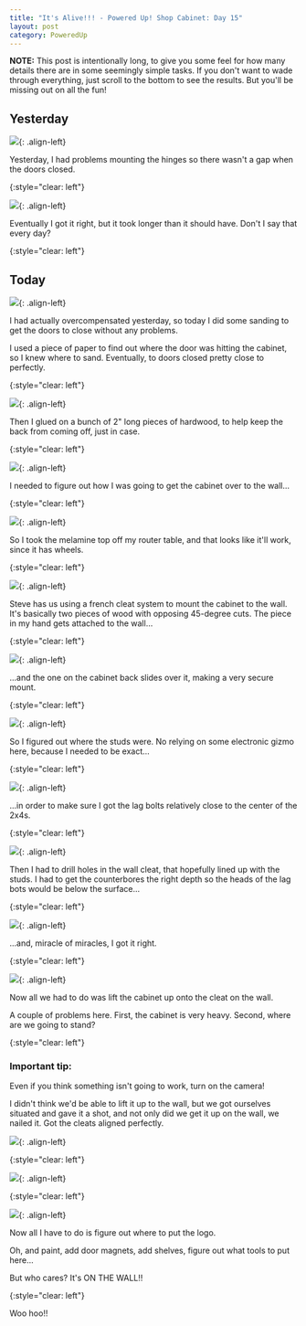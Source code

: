 ```yaml
---
title: "It's Alive!!! - Powered Up! Shop Cabinet: Day 15"
layout: post
category: PoweredUp
---
```

**NOTE:** This post is intentionally long, to give you some feel for how many details there are in some seemingly simple tasks. If you don't want to wade through everything, just scroll to the bottom to see the results. But you'll be missing out on all the fun!


## Yesterday

![](/assets/images-posts/2019/02/2019-02-05.1.01.jpg){: .align-left}

Yesterday, I had problems mounting the hinges so there wasn't a gap when the doors closed.

{:style="clear: left"}

![](/assets/images-posts/2019/02/2019-02-05.1.02.jpg){: .align-left}

Eventually I got it right, but it took longer than it should have. Don't I say that every day?

{:style="clear: left"}

## Today

![](/assets/images-posts/2019/02/2019-02-05.1.03.jpg){: .align-left}

I had actually overcompensated yesterday, so today I did some sanding to get the doors to close without any problems.

I used a piece of paper to find out where the door was hitting the cabinet, so I knew where to sand. Eventually, to doors closed pretty close to perfectly.

{:style="clear: left"}

![](/assets/images-posts/2019/02/2019-02-05.1.04.jpg){: .align-left}

Then I glued on a bunch of 2" long pieces of hardwood, to help keep the back from coming off, just in case.

{:style="clear: left"}

![](/assets/images-posts/2019/02/2019-02-05.1.05.jpg){: .align-left}

I needed to figure out how I was going to get the cabinet over to the wall...

{:style="clear: left"}

![](/assets/images-posts/2019/02/2019-02-05.1.06.jpg){: .align-left}

So I took the melamine top off my router table, and that looks like it'll work, since it has wheels.

{:style="clear: left"}

![](/assets/images-posts/2019/02/2019-02-05.1.07.jpg){: .align-left}

Steve has us using a french cleat system to mount the cabinet to the wall. It's basically two pieces of wood with opposing 45-degree cuts. The piece in my hand gets attached to the wall...

{:style="clear: left"}

![](/assets/images-posts/2019/02/2019-02-05.1.08.jpg){: .align-left}

...and the one on the cabinet back slides over it, making a very secure mount.

{:style="clear: left"}

![](/assets/images-posts/2019/02/2019-02-05.1.09.jpg){: .align-left}

So I figured out where the studs were. No relying on some electronic gizmo here, because I needed to be exact...

{:style="clear: left"}

![](/assets/images-posts/2019/02/2019-02-05.1.10.jpg){: .align-left}

...in order to make sure I got the lag bolts relatively close to the center of the 2x4s.

{:style="clear: left"}

![](/assets/images-posts/2019/02/2019-02-05.1.11.jpg){: .align-left}

Then I had to drill holes in the wall cleat, that hopefully lined up with the studs. I had to get the counterbores the right depth so the heads of the lag bots would be below the surface...

{:style="clear: left"}

![](/assets/images-posts/2019/02/2019-02-05.1.12.jpg){: .align-left}

...and, miracle of miracles, I got it right.

{:style="clear: left"}

![](/assets/images-posts/2019/02/2019-02-05.1.13.jpg){: .align-left}

Now all we had to do was lift the cabinet up onto the cleat on the wall.

A couple of problems here. First, the cabinet is very heavy. Second, where are we going to stand?

{:style="clear: left"}

### Important tip:

Even if you think something isn't going to work, turn on the camera!

I didn't think we'd be able to lift it up to the wall, but we got ourselves situated and gave it a shot, and not only did we get it up on the wall, we nailed it. Got the cleats aligned perfectly.

![](/assets/images-posts/2019/02/2019-02-05.1.14.jpg){: .align-left}

{:style="clear: left"}

![](/assets/images-posts/2019/02/2019-02-05.1.15.jpg){: .align-left}

{:style="clear: left"}


![](/assets/images-posts/2019/02/2019-02-05.1.16.jpg){: .align-left}

Now all I have to do is figure out where to put the logo.

Oh, and paint, add door magnets, add shelves, figure out what tools to put here...

But who cares? It's ON THE WALL!!

{:style="clear: left"}

Woo hoo!!
